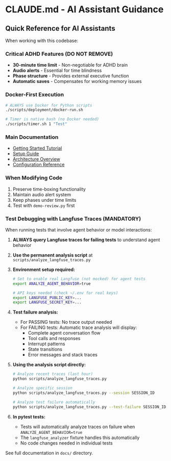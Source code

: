 # CLAUDE.md - AI Assistant Guidance

## Quick Reference for AI Assistants

When working with this codebase:

### Critical ADHD Features (DO NOT REMOVE)
- **30-minute time limit** - Non-negotiable for ADHD brain
- **Audio alerts** - Essential for time blindness
- **Phase structure** - Provides external executive function
- **Automatic saves** - Compensates for working memory issues

### Docker-First Execution
```bash
# ALWAYS use Docker for Python scripts
./scripts/deployment/docker-run.sh

# Timer is native bash (no Docker needed)
./scripts/timer.sh 1 "Test"
```

### Main Documentation
- [Getting Started Tutorial](docs/tutorial/getting-started.md)
- [Setup Guide](docs/how-to/setup.md)
- [Architecture Overview](docs/explanation/architecture.md)
- [Configuration Reference](docs/reference/configuration.md)

### When Modifying Code
1. Preserve time-boxing functionality
2. Maintain audio alert system
3. Keep phases under time limits
4. Test with `demo-review.py` first

### Test Debugging with Langfuse Traces (MANDATORY)

When running tests that involve agent behavior or model interactions:

1. **ALWAYS query Langfuse traces for failing tests** to understand agent behavior
2. **Use the permanent analysis script** at `scripts/analyze_langfuse_traces.py`
3. **Environment setup required:**
   ```bash
   # Set to enable real Langfuse (not mocked) for agent tests
   export ANALYZE_AGENT_BEHAVIOR=true
   
   # API keys needed (check ~/.env for real keys)
   export LANGFUSE_PUBLIC_KEY=...
   export LANGFUSE_SECRET_KEY=...
   ```

4. **Test failure analysis:**
   - For PASSING tests: No trace output needed
   - For FAILING tests: Automatic trace analysis will display:
     - Complete agent conversation flow
     - Tool calls and responses
     - Interrupt patterns
     - State transitions
     - Error messages and stack traces

5. **Using the analysis script directly:**
   ```bash
   # Analyze recent traces (last hour)
   python scripts/analyze_langfuse_traces.py
   
   # Analyze specific session
   python scripts/analyze_langfuse_traces.py --session SESSION_ID
   
   # Analyze test failure automatically
   python scripts/analyze_langfuse_traces.py --test-failure SESSION_ID
   ```

6. **In pytest tests:**
   - Tests will automatically analyze traces on failure when `ANALYZE_AGENT_BEHAVIOR=true`
   - The `langfuse_analyzer` fixture handles this automatically
   - No code changes needed in individual tests

See full documentation in `docs/` directory.